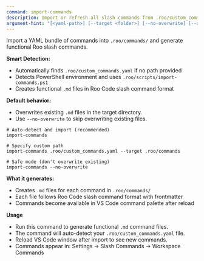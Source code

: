 ```yaml
---
command: import-commands
description: Import or refresh all slash commands from .roo/custom_commands.yaml (auto-detects path and generates Roo slash commands)
argument-hint: "[<yaml-path>] [--target <folder>] [--no-overwrite] [--auto]"
---
```


Import a YAML bundle of commands into `.roo/commands/` and generate functional Roo slash commands.

**Smart Detection:**
- Automatically finds `.roo/custom_commands.yaml` if no path provided
- Detects PowerShell environment and uses `.roo/scripts/import-commands.ps1`
- Creates functional `.md` files in Roo Code slash command format

**Default behavior:**
- Overwrites existing `.md` files in the target directory.
- Use `--no-overwrite` to skip overwriting existing files.

```roo
# Auto-detect and import (recommended)
import-commands

# Specify custom path
import-commands .roo/custom_commands.yaml --target .roo/commands

# Safe mode (don't overwrite existing)
import-commands --no-overwrite
```

**What it generates:**
- Creates `.md` files for each command in `.roo/commands/`
- Each file follows Roo Code slash command format with frontmatter
- Commands become available in VS Code command palette after reload

**Usage**
- Run this command to generate functional `.md` command files.
- The command will auto-detect your `.roo/custom_commands.yaml` file.
- Reload VS Code window after import to see new commands.
- Commands appear in: Settings → Slash Commands → Workspace Commands
